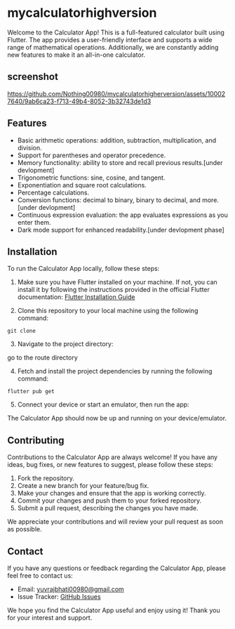 # mycalculatorhighversion
Welcome to the Calculator App! This is a full-featured calculator built using Flutter. The app provides a user-friendly interface and supports a wide range of mathematical operations. Additionally, we are constantly adding new features to make it an all-in-one calculator.


## screenshot


https://github.com/Nothing00980/mycalculatorhigherversion/assets/100027640/9ab6ca23-f713-49b4-8052-3b32743de1d3



## Features
* Basic arithmetic operations: addition, subtraction, multiplication, and division.
* Support for parentheses and operator precedence.
* Memory functionality: ability to store and recall previous results.[under devlopment]
* Trigonometric functions: sine, cosine, and tangent.
* Exponentiation and square root calculations.
* Percentage calculations.
* Conversion functions: decimal to binary, binary to decimal, and more.[under devlopment]
* Continuous expression evaluation: the app evaluates expressions as you enter them.
* Dark mode support for enhanced readability.[under devlopment phase]


## Installation
To run the Calculator App locally, follow these steps:


1. Make sure you have Flutter installed on your machine. If not, you can install it by following the instructions provided in the official Flutter documentation: [Flutter Installation Guide](https://flutter.dev/docs/get-started/install)

2. Clone this repository to your local machine using the following command:

```
git clone 
```
3. Navigate to the project directory:

go to the route directory

4. Fetch and install the project dependencies by running the following command:
```
flutter pub get
```
5. Connect your device or start an emulator, then run the app:


The Calculator App should now be up and running on your device/emulator.

## Contributing

Contributions to the Calculator App are always welcome! If you have any ideas, bug fixes, or new features to suggest, please follow these steps:

1. Fork the repository.
2. Create a new branch for your feature/bug fix.
3. Make your changes and ensure that the app is working correctly.
4. Commit your changes and push them to your forked repository.
5. Submit a pull request, describing the changes you have made.

We appreciate your contributions and will review your pull request as soon as possible.


## Contact

If you have any questions or feedback regarding the Calculator App, please feel free to contact us:

- Email: [yuvrajbhati00980@gmail.com](mailto:yuvrajbhati00980@gmail.com)
- Issue Tracker: [GitHub Issues](https://github.com/Nothing00980/mycalculatorhigherversion/issues)

We hope you find the Calculator App useful and enjoy using it! Thank you for your interest and support.


